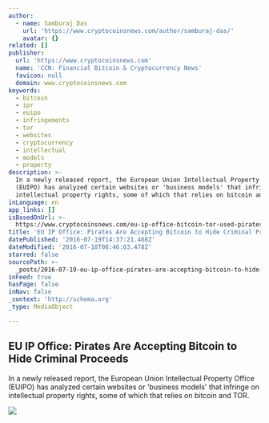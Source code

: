 ```yaml
---
author:
  - name: Samburaj Das
    url: 'https://www.cryptocoinsnews.com/author/samburaj-das/'
    avatar: {}
related: []
publisher:
  url: 'https://www.cryptocoinsnews.com'
  name: 'CCN: Financial Bitcoin & Cryptocurrency News'
  favicon: null
  domain: www.cryptocoinsnews.com
keywords:
  - bitcoin
  - ipr
  - euipo
  - infringements
  - tor
  - websites
  - cryptocurrency
  - intellectual
  - models
  - property
description: >-
  In a newly released report, the European Union Intellectual Property Office
  (EUIPO) has analyzed certain websites or 'business models' that infringe on
  intellectual property rights, some of which that relies on bitcoin and TOR.
inLanguage: en
app_links: []
isBasedOnUrl: >-
  https://www.cryptocoinsnews.com/eu-ip-office-bitcoin-tor-used-pirates-hide-criminal-proceeds/
title: 'EU IP Office: Pirates Are Accepting Bitcoin to Hide Criminal Proceeds'
datePublished: '2016-07-19T14:37:21.468Z'
dateModified: '2016-07-18T08:46:03.478Z'
starred: false
sourcePath: >-
  _posts/2016-07-19-eu-ip-office-pirates-are-accepting-bitcoin-to-hide-criminal.md
inFeed: true
hasPage: false
inNav: false
_context: 'http://schema.org'
_type: MediaObject

---
```

<article style=""><h1>EU IP Office: Pirates Are Accepting Bitcoin to Hide Criminal Proceeds</h1><p>In a newly released report, the European Union Intellectual Property Office (EUIPO) has analyzed certain websites or 'business models' that infringe on intellectual property rights, some of which that relies on bitcoin and TOR.</p><img src="https://www.cryptocoinsnews.com/wp-content/uploads/2016/07/EUIPO-1.jpg" /></article>